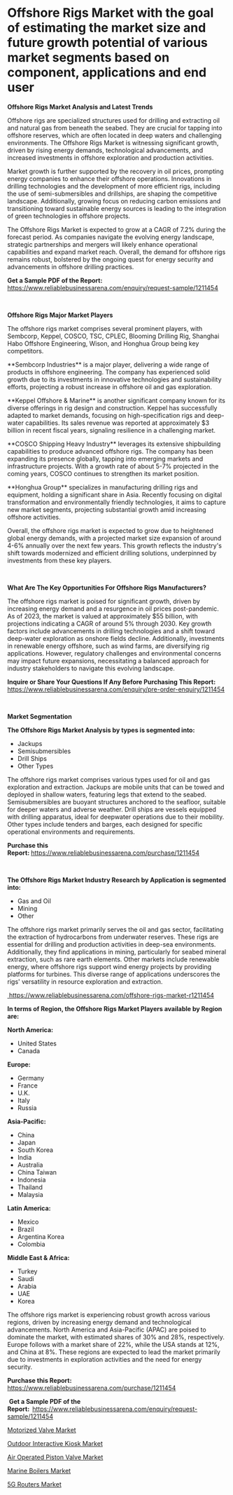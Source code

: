 <p><h1>Offshore Rigs Market with the goal of estimating the market size and future growth potential of various market segments based on component, applications and end user</h1></p><p><strong>Offshore Rigs Market Analysis and Latest Trends</strong></p>
<p><p>Offshore rigs are specialized structures used for drilling and extracting oil and natural gas from beneath the seabed. They are crucial for tapping into offshore reserves, which are often located in deep waters and challenging environments. The Offshore Rigs Market is witnessing significant growth, driven by rising energy demands, technological advancements, and increased investments in offshore exploration and production activities.</p><p>Market growth is further supported by the recovery in oil prices, prompting energy companies to enhance their offshore operations. Innovations in drilling technologies and the development of more efficient rigs, including the use of semi-submersibles and drillships, are shaping the competitive landscape. Additionally, growing focus on reducing carbon emissions and transitioning toward sustainable energy sources is leading to the integration of green technologies in offshore projects.</p><p>The Offshore Rigs Market is expected to grow at a CAGR of 7.2% during the forecast period. As companies navigate the evolving energy landscape, strategic partnerships and mergers will likely enhance operational capabilities and expand market reach. Overall, the demand for offshore rigs remains robust, bolstered by the ongoing quest for energy security and advancements in offshore drilling practices.</p></p>
<p><strong>Get a Sample PDF of the Report:&nbsp;</strong> <a href="https://www.reliablebusinessarena.com/enquiry/request-sample/1211454?utm_campaign=1349&utm_medium=2&utm_source=Github&utm_content=ia&utm_term=05102024&utm_id=offshore-rigs">https://www.reliablebusinessarena.com/enquiry/request-sample/1211454</a></p>
<p>&nbsp;</p>
<p><strong>Offshore Rigs Major Market Players</strong></p>
<p><p>The offshore rigs market comprises several prominent players, with Sembcorp, Keppel, COSCO, TSC, CPLEC, Blooming Drilling Rig, Shanghai Habo Offshore Engineering, Wison, and Honghua Group being key competitors.</p><p>**Sembcorp Industries** is a major player, delivering a wide range of products in offshore engineering. The company has experienced solid growth due to its investments in innovative technologies and sustainability efforts, projecting a robust increase in offshore oil and gas exploration.</p><p>**Keppel Offshore & Marine** is another significant company known for its diverse offerings in rig design and construction. Keppel has successfully adapted to market demands, focusing on high-specification rigs and deep-water capabilities. Its sales revenue was reported at approximately $3 billion in recent fiscal years, signaling resilience in a challenging market.</p><p>**COSCO Shipping Heavy Industry** leverages its extensive shipbuilding capabilities to produce advanced offshore rigs. The company has been expanding its presence globally, tapping into emerging markets and infrastructure projects. With a growth rate of about 5-7% projected in the coming years, COSCO continues to strengthen its market position.</p><p>**Honghua Group** specializes in manufacturing drilling rigs and equipment, holding a significant share in Asia. Recently focusing on digital transformation and environmentally friendly technologies, it aims to capture new market segments, projecting substantial growth amid increasing offshore activities.</p><p>Overall, the offshore rigs market is expected to grow due to heightened global energy demands, with a projected market size expansion of around 4-6% annually over the next few years. This growth reflects the industry's shift towards modernized and efficient drilling solutions, underpinned by investments from these key players.</p></p>
<p>&nbsp;</p>
<p><strong>What Are The Key Opportunities For Offshore Rigs Manufacturers?</strong></p>
<p><p>The offshore rigs market is poised for significant growth, driven by increasing energy demand and a resurgence in oil prices post-pandemic. As of 2023, the market is valued at approximately $55 billion, with projections indicating a CAGR of around 5% through 2030. Key growth factors include advancements in drilling technologies and a shift toward deep-water exploration as onshore fields decline. Additionally, investments in renewable energy offshore, such as wind farms, are diversifying rig applications. However, regulatory challenges and environmental concerns may impact future expansions, necessitating a balanced approach for industry stakeholders to navigate this evolving landscape.</p></p>
<p><strong>Inquire or Share Your Questions If Any Before Purchasing This Report:</strong> <a href="https://www.reliablebusinessarena.com/enquiry/pre-order-enquiry/1211454?utm_campaign=1349&utm_medium=2&utm_source=Github&utm_content=ia&utm_term=05102024&utm_id=offshore-rigs">https://www.reliablebusinessarena.com/enquiry/pre-order-enquiry/1211454</a></p>
<p>&nbsp;</p>
<p><strong>Market Segmentation</strong></p>
<p><strong>The Offshore Rigs Market Analysis by types is segmented into:</strong></p>
<p><ul><li>Jackups</li><li>Semisubmersibles</li><li>Drill Ships</li><li>Other Types</li></ul></p>
<p><p>The offshore rigs market comprises various types used for oil and gas exploration and extraction. Jackups are mobile units that can be towed and deployed in shallow waters, featuring legs that extend to the seabed. Semisubmersibles are buoyant structures anchored to the seafloor, suitable for deeper waters and adverse weather. Drill ships are vessels equipped with drilling apparatus, ideal for deepwater operations due to their mobility. Other types include tenders and barges, each designed for specific operational environments and requirements.</p></p>
<p><strong>Purchase this Report:&nbsp;</strong><a href="https://www.reliablebusinessarena.com/purchase/1211454?utm_campaign=1349&utm_medium=2&utm_source=Github&utm_content=ia&utm_term=05102024&utm_id=offshore-rigs">https://www.reliablebusinessarena.com/purchase/1211454</a></p>
<p>&nbsp;</p>
<p><strong>The Offshore Rigs Market Industry Research by Application is segmented into:</strong></p>
<p><ul><li>Gas and Oil</li><li>Mining</li><li>Other</li></ul></p>
<p><p>The offshore rigs market primarily serves the oil and gas sector, facilitating the extraction of hydrocarbons from underwater reserves. These rigs are essential for drilling and production activities in deep-sea environments. Additionally, they find applications in mining, particularly for seabed mineral extraction, such as rare earth elements. Other markets include renewable energy, where offshore rigs support wind energy projects by providing platforms for turbines. This diverse range of applications underscores the rigs' versatility in resource exploration and extraction.</p></p>
<p><a href="https://www.reliablebusinessarena.com/offshore-rigs-market-r1211454?utm_campaign=1349&utm_medium=2&utm_source=Github&utm_content=ia&utm_term=05102024&utm_id=offshore-rigs">&nbsp;https://www.reliablebusinessarena.com/offshore-rigs-market-r1211454</a></p>
<p><strong>In terms of Region, the Offshore Rigs Market Players available by Region are:</strong></p>
<p>
    <p> <strong> North America: </strong>
        <ul>
            <li>United States</li>
            <li>Canada</li>
        </ul>
        </p> 
    <p> <strong> Europe: </strong>
        <ul>
            <li>Germany</li>
            <li>France</li>
            <li>U.K.</li>
            <li>Italy</li>
            <li>Russia</li>
        </ul>
        </p> 
    <p> <strong> Asia-Pacific: </strong>
        <ul>
            <li>China</li>
            <li>Japan</li>
            <li>South Korea</li>
            <li>India</li>
            <li>Australia</li>
            <li>China Taiwan</li>
            <li>Indonesia</li>
            <li>Thailand</li>
            <li>Malaysia</li>
        </ul>
        </p> 
    <p> <strong> Latin America: </strong>
        <ul>
            <li>Mexico</li>
            <li>Brazil</li>
            <li>Argentina Korea</li>
            <li>Colombia</li>
        </ul>
        </p> 
    <p> <strong> Middle East & Africa: </strong>
        <ul>
            <li>Turkey</li>
            <li>Saudi</li>
            <li>Arabia</li>
            <li>UAE</li>
            <li>Korea</li>
        </ul>
    </p>
    </p>
<p><p>The offshore rigs market is experiencing robust growth across various regions, driven by increasing energy demand and technological advancements. North America and Asia-Pacific (APAC) are poised to dominate the market, with estimated shares of 30% and 28%, respectively. Europe follows with a market share of 22%, while the USA stands at 12%, and China at 8%. These regions are expected to lead the market primarily due to investments in exploration activities and the need for energy security.</p></p>
<p><strong>Purchase this Report: </strong><a href="https://www.reliablebusinessarena.com/purchase/1211454?utm_campaign=1349&utm_medium=2&utm_source=Github&utm_content=ia&utm_term=05102024&utm_id=offshore-rigs">https://www.reliablebusinessarena.com/purchase/1211454</a></p>
<p>&nbsp;<strong>Get a Sample PDF of the Report:&nbsp;&nbsp;</strong><a href="https://www.reliablebusinessarena.com/enquiry/request-sample/1211454?utm_campaign=1349&utm_medium=2&utm_source=Github&utm_content=ia&utm_term=05102024&utm_id=offshore-rigs">https://www.reliablebusinessarena.com/enquiry/request-sample/1211454</a></p>
<p><strong></strong></p>
<p><p><a href="https://www.linkedin.com/pulse/motorized-valve-industry-insights-report-analyzing-market-ka8ye?utm_campaign=1349&utm_medium=2&utm_source=Github&utm_content=ia&utm_term=05102024&utm_id=offshore-rigs">Motorized Valve Market</a></p><p><a href="https://www.linkedin.com/pulse/global-outdoor-interactive-kiosk-market-trends-insights-growth-cbaue?utm_campaign=1349&utm_medium=2&utm_source=Github&utm_content=ia&utm_term=05102024&utm_id=offshore-rigs">Outdoor Interactive Kiosk Market</a></p><p><a href="https://www.linkedin.com/pulse/strategic-market-insights-navigating-global-air-operated-tzc1e?utm_campaign=1349&utm_medium=2&utm_source=Github&utm_content=ia&utm_term=05102024&utm_id=offshore-rigs">Air Operated Piston Valve Market</a></p><p><a href="https://www.linkedin.com/pulse/marine-boilers-market-research-report-exploring-size-revenue-uttre?utm_campaign=1349&utm_medium=2&utm_source=Github&utm_content=ia&utm_term=05102024&utm_id=offshore-rigs">Marine Boilers Market</a></p><p><a href="https://www.linkedin.com/pulse/in-depth-5g-routers-market-review-size-share-43cagr-growth-analysis-1xzke?utm_campaign=1349&utm_medium=2&utm_source=Github&utm_content=ia&utm_term=05102024&utm_id=offshore-rigs">5G Routers Market</a></p></p>